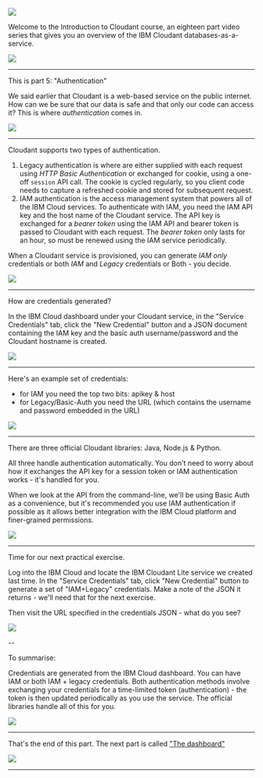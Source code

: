 ![](slides/Slide0.png)

Welcome to the Introduction to Cloudant course, an eighteen part video series that gives you an overview of the IBM Cloudant databases-as-a-service.

![](slides/Slide1.png)

---

This is part 5: "Authentication"

We said earlier that Cloudant is a web-based service on the public internet. How can we be sure that our data is safe and that only our code can access it? This is where _authentication_ comes in.

![](slides/Slide31.png)

---

Cloudant supports two types of authentication. 

1. Legacy authentication is where are either supplied with each request using _HTTP Basic Authentication_ or exchanged for cookie, using a one-off `session` API call. The cookie is cycled regularly, so you client code needs to capture a refreshed cookie and stored for subsequent request.
2. IAM authentication is the access management system that powers all of the IBM Cloud services. To authenticate with IAM, you need the IAM API key and the host name of the Cloudant service. The API key is exchanged for a _bearer token_ using the IAM API and bearer token is passed to Cloudant with each request. The _bearer token_ only lasts for an hour, so must be renewed using the IAM service periodically.

When a Cloudant service is provisioned, you can generate _IAM only_ credentials or both _IAM_ and _Legacy_ credentials or Both - you decide.

![](slides/Slide32.png)

---

How are credentials generated? 

In the IBM Cloud dashboard under your Cloudant service, in the "Service Credentials" tab, click the "New Credential" button and a JSON document containing the IAM key and the basic auth username/password and the Cloudant hostname is created.

![](slides/Slide33.png)

---

Here's an example set of credentials:

- for IAM you need the top two bits: apikey & host
- for Legacy/Basic-Auth you need the URL (which contains the username and password embedded in the URL)

![](slides/Slide34.png)

---

There are three official Cloudant libraries: Java, Node.js & Python.

All three handle authentication automatically. You don't need to worry about how it exchanges the API key for a session token or IAM authentication works - it's handled for you.

When we look at the API from the command-line, we'll be using Basic Auth as a convenience, but it's recommended you use IAM authentication if possible as it allows better integration with the IBM Cloud platform and finer-grained permissions.

![](slides/Slide35.png)

---

Time for our next practical exercise.

Log into the IBM Cloud and locate the IBM Cloudant Lite service we created last time. In the "Service Credentials" tab, click "New Credential" button to generate a set of "IAM+Legacy" credentials. Make a note of the JSON it returns - we'll need that for the next exercise.

Then visit the URL specified in the credentials JSON - what do you see?

![](slides/Slide36.png)

-- 

To summarise:

Credentials are generated from the IBM Cloud dashboard. You can have IAM or both IAM + legacy credentials. Both authentication methods involve exchanging your credentials for a time-limited token (authentication) - the token is then updated periodically as you use the service. The official libraries handle all of this for you.


![](slides/Slide37.png)

---

That's the end of this part. The next part is called ["The dashboard"](./Part&#32;06&#32;-&#32;The&#32;Dashboard.md)
 
![](slides/Slide0.png)

---